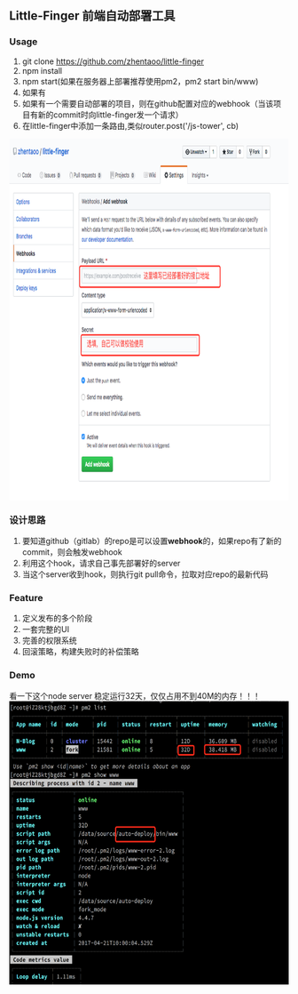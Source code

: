 ## Little-Finger 前端自动部署工具

### Usage
1. git clone https://github.com/zhentaoo/little-finger
2. npm install
3. npm start(如果在服务器上部署推荐使用pm2，pm2 start bin/www)
4. 如果有
5. 如果有一个需要自动部署的项目，则在github配置对应的webhook（当该项目有新的commit时向little-finger发一个请求）
6. 在little-finger中添加一条路由,类似router.post('/js-tower', cb)
<img src="./doc/webhook.png" width = "750" height = "650" align=center />

### 设计思路
1. 要知道github（gitlab）的repo是可以设置**webhook**的，如果repo有了新的commit，则会触发webhook
2. 利用这个hook，请求自己事先部署好的server
3. 当这个server收到hook，则执行git pull命令，拉取对应repo的最新代码

### Feature
1. 定义发布的多个阶段
2. 一套完整的UI
3. 完善的权限系统
4. 回滚策略，构建失败时的补偿策略

### Demo
看一下这个node server 稳定运行32天，仅仅占用不到40M的内存！！！
<img src="./doc/auto-deploy.png" width = "650" height = "510" align=center />
